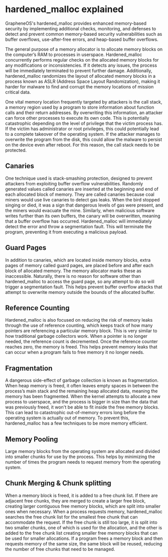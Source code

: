 # hardened_malloc explained

GrapheneOS's hardened_malloc provides enhanced memory-based security by implementing additional checks, monitoring, and defenses to detect and prevent common memory-based security vulnerabilities such as buffer overflows, use-after-free errors, and heap-based buffer overflows. 

The general purpose of a memory allocator is to allocate memory blocks on the computer’s RAM to processes in userspace. Hardened_malloc concurrently performs regular checks on the allocated memory blocks for any modifications or inconsistencies. If it detects any issues, the process will be immediately terminated to prevent further damage. Additionally, hardened_malloc randomizes the layout of allocated memory blocks in a process known as ASLR (Address Space Layout Randomization), making it harder for malware to find and corrupt the memory locations of mission critical data.

One vital memory location frequently targeted by attackers is the call stack, a memory region used by a program to store information about function calls and their return addresses. By overwriting this information, an attacker can force other processes to execute its own code. This is potentially catastrophic depending on the level of privilege that the victim process has. If the victim has administrator or root privileges, this could potentially lead to a complete takeover of the operating system. If the attacker manages to overwrite the program from the disk, this could allow the malware to persist on the device even after reboot. For this reason, the call stack needs to be protected.

## Canaries
One technique used is stack-smashing protection, designed to prevent attackers from exploiting buffer overflow vulnerabilities. Randomly generated values called canaries are inserted at the beginning and end of each allocated block of memory. They are called canaries because coal miners would use live canaries to detect gas leaks. When the bird stopped singing or died, it was a sign that dangerous levels of gas were present, and the miners would evacuate the mine. Similarly, when malicious software writes further than its own buffers, the canary will be overwritten, meaning that a buffer overflow has occurred. Hardened_malloc will immediately detect the error and throw a segmentation fault. This will terminate the program, preventing it from executing a malicious payload.

## Guard Pages
In addition to canaries, which are located inside memory blocks, extra pages of memory called guard pages, are placed before and after each block of allocated memory. The memory allocator marks these as inaccessible. Naturally, there is no reason for software other than hardened_malloc to access the guard page, so any attempt to do so will trigger a segmentation fault. This helps prevent buffer overflow attacks that attempt to overwrite memory outside the bounds of the allocated buffer.

## Reference Counting
Hardened_malloc is also focused on reducing the risk of memory leaks through the use of reference counting, which keeps track of how many pointers are referencing a particular memory block. This is very similar to how traditional garbage collectors work. When a pointer is no longer needed, the reference count is decremented. Once the reference counter reaches zero, the memory is freed. This helps prevent memory leaks that can occur when a program fails to free memory it no longer needs.

## Fragmentation
A dangerous side-effect of garbage collection is known as fragmentation. When heap memory is freed, it often leaves empty spaces in between the process’s main stack and the remaining heap allocated data, meaning the memory has been fragmented. When the kernel attempts to allocate a new process to userspace, and the process is bigger in size than the data that was previously freed, it won't be able to fit inside the free memory blocks. This can lead to catastrophic out-of-memory errors long before the operating system is actually out of memory. To prevent this, hardened_malloc has a few techniques to be more memory efficient.

## Memory Pooling
Large memory blocks from the operating system are allocated and divided into smaller chunks for use by the process. This helps by minimizing the number of times the program needs to request memory from the operating system. 

## Chunk Merging & Chunk splitting
When a memory block is freed, it is added to a free chunk list. If there are adjacent free chunks, they are merged to create a larger free block, creating larger contiguous free memory blocks, which are split into smaller ones when necessary. When a process requests memory, hardened_malloc searches the free chunk list for the smallest free chunk that can accommodate the request. If the free chunk is still too large, it is split into two smaller chunks, one of which is used for the allocation, and the other is added to the free chunk list creating smaller free memory blocks that can be used for smaller allocations. If a program frees a memory block and then requests memory of the same size, the same block will be reused, reducing the number of free chunks that need to be managed.
